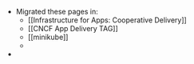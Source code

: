- Migrated these pages in:
	- [[Infrastructure for Apps: Cooperative Delivery]]
	- [[CNCF App Delivery TAG]]
	- [[minikube]]
	-
-
